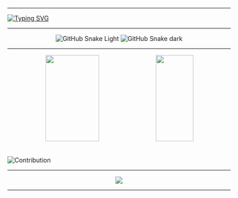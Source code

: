_____
[![Typing SVG](https://readme-typing-svg.herokuapp.com/?color=3086d4&size=35&center=true&vCenter=true&width=1000&lines=Hello,+My+name+is+Parth+Parmar.;Be+Welcome!+:%29)](https://git.io/typing-svg)
_____
<div align="center">
  
  ![GitHub Snake Light](https://github.com/Code-Parth/code-parth/blob/output/github-contribution-grid-snake.svg#gh-light-mode-only)
  ![GitHub Snake dark](https://github.com/Code-Parth/code-parth/blob/output/github-contribution-grid-snake-dark.svg#gh-dark-mode-only)

</div>

_____
<div align="center">
  <img width="49%" height="195px" src="https://github-readme-stats.vercel.app/api?username=code-parth&count_private=true&show_icons=true&include_all_commits=true&theme=prussian&layout=compact&hide_border=true&disable_animations=true"/>
  <img width="41%" height="195px" src="https://github-readme-streak-stats.herokuapp.com?user=code-parth&theme=prussian&hide_border=true&date_format=j%20M%5B%20Y%5D"/>
</div>
<br/>

![Contribution](https://github-readme-activity-graph.cyclic.app/graph?username=code-parth&theme=react-dark)

_____
<picture>
<p align="center">
  <img src="https://github-profile-trophy.vercel.app/?username=Code-Parth&theme=dracula&row=1&no-frame=true&no-bg=true&column=7&margin-w=15&margin-h=15" />
</p>
</picture>

_____
